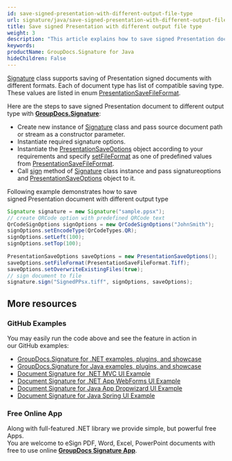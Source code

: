 ```yaml
---
id: save-signed-presentation-with-different-output-file-type
url: signature/java/save-signed-presentation-with-different-output-file-type
title: Save signed Presentation with different output file type
weight: 3
description: "This article explains how to save signed Presentation documents with various file formats by GroupDocs.Signature API."
keywords: 
productName: GroupDocs.Signature for Java
hideChildren: False
---
```

[Signature](https://apireference.groupdocs.com/java/signature/com.groupdocs.signature/Signature) class supports saving of Presentation signed documents with different formats. Each of document type has list of compatible saving type. These values are listed in enum [PresentationSaveFileFormat](https://apireference.groupdocs.com/java/signature/com.groupdocs.signature.domain.enums/PresentationSaveFileFormat).

Here are the steps to save signed Presentation document to different output type with [**GroupDocs.Signature**](https://products.groupdocs.com/signature/java):

*   Create new instance of [Signature](https://apireference.groupdocs.com/java/signature/com.groupdocs.signature/Signature) class and pass source document path or stream as a constructor parameter.    
*   Instantiate required signature options.    
*   Instantiate the [PresentationSaveOptions](https://apireference.groupdocs.com/java/signature/com.groupdocs.signature.options.saveoptions/PresentationSaveOptions) object according to your requirements and specify [setFileFormat](https://apireference.groupdocs.com/java/signature/com.groupdocs.signature.options.saveoptions/PresentationSaveOptions#setFileFormat(int)) as one of predefined values from [PresentationSaveFileFormat](https://apireference.groupdocs.com/java/signature/com.groupdocs.signature.domain.enums/PresentationSaveFileFormat). 
*   Call [sign](https://apireference.groupdocs.com/java/signature/com.groupdocs.signature/Signature#sign(java.io.OutputStream,%20com.groupdocs.signature.options.sign.SignOptions)) method of [Signature](https://apireference.groupdocs.com/java/signature/com.groupdocs.signature/Signature) class instance and pass signatureoptions and [PresentationSaveOptions](https://apireference.groupdocs.com/java/signature/com.groupdocs.signature.options.saveoptions/PresentationSaveOptions)[](https://apireference.groupdocs.com/net/signature/groupdocs.signature.options/presentationsaveoptions) object to it.
    

Following example demonstrates how to save signed Presentation document with different output type

```java
Signature signature = new Signature("sample.ppsx");
// create QRCode option with predefined QRCode text
QrCodeSignOptions signOptions = new QrCodeSignOptions("JohnSmith");
signOptions.setEncodeType(QrCodeTypes.QR);
signOptions.setLeft(100);
signOptions.setTop(100);
 
PresentationSaveOptions saveOptions = new PresentationSaveOptions();
saveOptions.setFileFormat(PresentationSaveFileFormat.Tiff);
saveOptions.setOverwriteExistingFiles(true);
// sign document to file
signature.sign("SignedPPsx.tiff", signOptions, saveOptions);
```

## More resources

### GitHub Examples 

You may easily run the code above and see the feature in action in our GitHub examples:

*   [GroupDocs.Signature for .NET examples, plugins, and showcase](https://github.com/groupdocs-signature/GroupDocs.Signature-for-.NET)    
*   [GroupDocs.Signature for Java examples, plugins, and showcase](https://github.com/groupdocs-signature/GroupDocs.Signature-for-Java)    
*   [Document Signature for .NET MVC UI Example](https://github.com/groupdocs-signature/GroupDocs.Signature-for-.NET-MVC)    
*   [Document Signature for .NET App WebForms UI Example](https://github.com/groupdocs-signature/GroupDocs.Signature-for-.NET-WebForms)    
*   [Document Signature for Java App Dropwizard UI Example](https://github.com/groupdocs-signature/GroupDocs.Signature-for-Java-Dropwizard)   
*   [Document Signature for Java Spring UI Example](https://github.com/groupdocs-signature/GroupDocs.Signature-for-Java-Spring)
    

### Free Online App 

Along with full-featured .NET library we provide simple, but powerful free Apps.  
You are welcome to eSign PDF, Word, Excel, PowerPoint documents with free to use online **[GroupDocs Signature App](https://products.groupdocs.app/signature)**.
